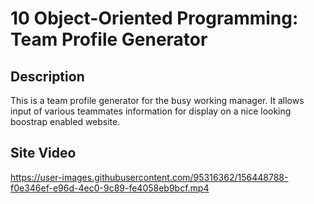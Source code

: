 # 10 Object-Oriented Programming: Team Profile Generator

## Description
This is a team profile generator for the busy working manager. It allows input of various teammates information for display on a nice looking boostrap enabled website.

## Site Video
https://user-images.githubusercontent.com/95316362/156448788-f0e346ef-e96d-4ec0-9c89-fe4058eb9bcf.mp4

